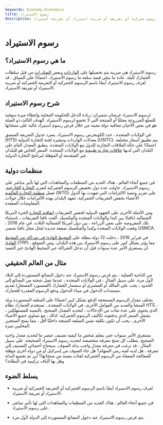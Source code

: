 ```yaml
---
keywords: Economy,Economics
title: رسوم الاستيراد
description: رسوم الاستيراد هي ضريبة يتم تحصيلها على الواردات وبعض الصادرات من قبل سلطات الجمارك في الدولة لزيادة إيرادات الدولة. يمكن أيضًا الإشارة إلى رسوم الاستيراد على أنها رسوم جمركية أو تعريفة أو ضريبة استيراد أو تعريفة استيراد.
---
```


# رسوم الاستيراد
## ما هي رسوم الاستيراد؟

رسوم الاستيراد هي ضريبة يتم تحصيلها على [الواردات](/import) وبعض [الصادرات](/export) من قبل سلطات الجمارك للبلد. عادة ما تملي قيمة سلعة ما رسوم الاستيراد. اعتمادًا على السياق ، قد تُعرف رسوم الاستيراد أيضًا باسم الرسوم الجمركية أو التعريفة الجمركية أو ضريبة الاستيراد أو تعريفة الاستيراد.

## شرح رسوم الاستيراد

لرسوم الاستيراد غرضان متميزان: زيادة الدخل للحكومة المحلية وإعطاء ميزة سوقية للسلع المزروعة محليًا أو المنتجة التي لا تخضع لرسوم الاستيراد. الهدف الثالث ذو الصلة هو في بعض الأحيان معاقبة دولة معينة من خلال فرض رسوم استيراد عالية على منتجاتها.

في الولايات المتحدة ، حدد الكونجرس رسوم الاستيراد. يسرد جدول التعريفة المنسق (HTS) معدلات الواردات وتنشره لجنة التجارة الدولية (USITC). يتم تطبيق أسعار مختلفة اعتمادًا على حالة العلاقات التجارية للدول مع الولايات المتحدة. ينطبق المعدل العام على البلدان التي لديها [علاقات تجارية طبيعية](/mostfavorednation) مع الولايات المتحدة. السعر الخاص هو للبلدان غير المتقدمة أو المؤهلة لبرنامج التجارة الدولية.

## منظمات دولية

في جميع أنحاء العالم ، هناك العديد من المنظمات والمعاهدات التي لها تأثير مباشر على رسوم الاستيراد. حاولت عدة دول تخفيض الرسوم الجمركية لتعزيز [التجارة](/free-trade) [الخارجية](/free-trade). تعمل [منظمة التجارة العالمية](/wto) (WTO) على تعزيز وتنفيذ الالتزامات التي تعهدت بها الدول الأعضاء بخفض التعريفات الجمركية. تتعهد البلدان بهذه الالتزامات خلال جولات المفاوضات المعقدة.

ومن الأمثلة الأخرى على الجهود الدولية لخفض التعريفات [اتفاقية التجارة](/nafta) الحرة لأمريكا الشمالية (نافتا) بين كندا والولايات المتحدة والمكسيك. ألغت نافتا التعريفات ، باستثناء تلك المفروضة على بعض الزراعة ، بين دول أمريكا الشمالية الثلاث. في عام 2018 ، وقعت الولايات المتحدة وكندا والمكسيك صفقة جديدة لتحل محل نافتا تسمى USMCA.

في فبراير 2016 ، دخلت 12 دولة مطلة على [المحيط الهادئ في شراكة عبر المحيط الهادئ](/transpacific-partnership-tpp) (TPP) ، مما يؤثر بشكل كبير على رسوم الاستيراد بين هذه البلدان. ومن المتوقع أن يستغرق الأمر عدة سنوات قبل أن تدخل الشراكة عبر المحيط الهادئ حيز التنفيذ.

## مثال من العالم الحقيقي

من الناحية العملية ، يتم فرض رسوم الاستيراد عند دخول البضائع المستوردة إلى البلاد لأول مرة. على سبيل المثال ، في الولايات المتحدة ، عندما تصل شحنة من البضائع إلى الحدود ، يجب على المالك أو المشتري أو سمسار الجمارك (المستورد المسجل) تقديم مستندات الدخول في ميناء الدخول ودفع الرسوم المقدرة للجمارك.

يختلف مقدار الرسوم المستحقة الدفع بشكل كبير اعتمادًا على السلعة المستوردة وبلد المنشأ والعديد من العوامل الأخرى. في الولايات المتحدة ، تستخدم الجمارك نظام HTS ، الذي يحتوي على عدة مئات من الإدخالات ، لتحديد المعدل الصحيح. بالنسبة للمستهلكين ، يشمل السعر الذي يدفعونه تكاليف الرسوم الجمركية. لذلك ، مع تساوي جميع الأشياء الأخرى ، يجب أن تكون تكلفة نفس السلعة المنتجة داخليًا أقل ، مما يمنح المنتجين المحليين ميزة.

يستغرق الأمر سنوات حتى يتعلم شخص ما كيفية تصنيف عنصر ما لتحديد معدل واجبه الصحيح. يتطلب كل منتج معرفة متخصصة لتحديد رسوم الاستيراد الصحيحة. على سبيل المثال ، قد ترغب في معرفة معدل واجب بدلة الصوف. سيحتاج أخصائي التصنيف إلى معرفة ، هل لديه لعبة رمي السهام؟ هل جاء الصوف من إسرائيل أو من دولة أخرى مؤهلة للمعالجة المعفاة من الرسوم الجمركية لفئات معينة من منتجاتها؟ أين تم تجميع البدلة وهل بها ألياف تركيبية في البطانة؟

## يسلط الضوء

- تُعرف رسوم الاستيراد أيضًا باسم الرسوم الجمركية أو التعريفة الجمركية أو ضريبة الاستيراد أو تعريفة الاستيراد.

- في جميع أنحاء العالم ، هناك العديد من المنظمات والمعاهدات التي لها تأثير مباشر على رسوم الاستيراد.

- يتم فرض رسوم الاستيراد عند دخول البضائع المستوردة إلى الدولة لأول مرة.

